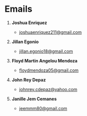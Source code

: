  # Emails

1. **Joshua Enriquez**
    - [joshuaenriquez211@gmail.com](mailto:joshuaenriquez211@gmail.com)


2. **Jillan Egonio**
    - [jillan.egonio18@gmail.com](mailto:jillan.egonio18@gmail.com)

3. **Floyd Martin Angelou Mendoza**
    - [floydmendoza05@gmail.com](mailto:floydmendoza05@gmail.com)

4. **John Rey Depaz**
    - [johnrey.cdepaz@yahoo.com](mailto:johnrey.cdepaz@yahoo.com)

5. **Janille Jem Cemanes**
    - [jeemmm80@gmail.com](mailto:jeemmm80@gmail.com)
